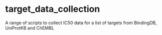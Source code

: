 # target_data_collection
A range of scripts to collect IC50 data for a list of targets from BindingDB, UniProtKB and ChEMBL
